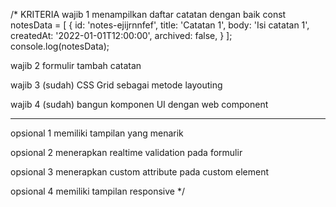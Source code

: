 /\* KRITERIA
wajib 1
menampilkan daftar catatan dengan baik
const notesData = [
{
id: 'notes-ejijrnnfef',
title: 'Catatan 1',
body: 'Isi catatan 1',
createdAt: '2022-01-01T12:00:00',
archived: false,
}
];
console.log(notesData);

wajib 2
formulir tambah catatan

wajib 3 (sudah)
CSS Grid sebagai metode layouting

wajib 4 (sudah)
bangun komponen UI dengan web component

---

opsional 1
memiliki tampilan yang menarik

opsional 2
menerapkan realtime validation pada formulir

opsional 3
menerapkan custom attribute pada custom element

opsional 4
memiliki tampilan responsive
\*/
